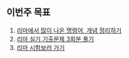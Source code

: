## 이번주 목표

1. [리마에서 많이 나온 명령어, 개념 정리하기](./linux.pdf)
2. [리마 실기 기출문제 3회분 풀기](./linux.md)
3. [리마 시험보러 가기](./exam.md)   

